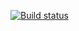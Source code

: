 [![Build status](https://ci.appveyor.com/api/projects/status/m91aagw3ss9s8n67?svg=true)](https://ci.appveyor.com/project/russo2100/api-ci)

